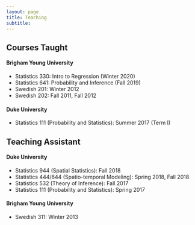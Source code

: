 ```yaml
---
layout: page
title: Teaching
subtitle:
---
```


## Courses Taught

#### Brigham Young University

- Statistics 330: Intro to Regression (Winter 2020)
- Statistics 641: Probability and Inference (Fall 2019)
- Swedish 201: Winter 2012 
- Swedish 202: Fall 2011, Fall 2012

#### Duke University

- Statistics 111 (Probability and Statistics): Summer 2017 (Term I)

## Teaching Assistant

#### Duke University

- Statistics 944 (Spatial Statistics): Fall 2018
- Statistics 444/644 (Spatio-temporal Modeling): Spring 2018, Fall 2018
- Statistics 532 (Theory of Inference): Fall 2017
- Statistics 111 (Probability and Statistics): Spring 2017 

#### Brigham Young University

- Swedish 311: Winter 2013 
